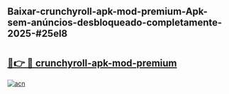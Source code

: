 ## Baixar-crunchyroll-apk-mod-premium-Apk-sem-anúncios-desbloqueado-completamente-2025-#25el8

# <h2><a href="https://ainizakaria.my?title=crunchyroll-apk-mod-premium&ref=20M">🔗👉 🔴 crunchyroll-apk-mod-premium</a></h2>

[![acn](https://github.com/user-attachments/assets/0f9c940e-d8b0-45ae-aac7-cd30a18b3e1c)](https://ainizakaria.my?title=crunchyroll-apk-mod-premium&ref=20M)

